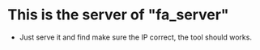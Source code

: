 # This is the server of "fa_server"

* Just serve it and find make sure the IP correct, the tool should works.